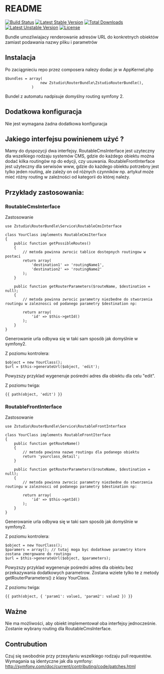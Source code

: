 # README

[![Build Status](https://travis-ci.org/yasiekz/router-bundle.svg)](https://travis-ci.org/yasiekz/router-bundle)
[![Latest Stable Version](https://poser.pugx.org/yasiekz/router-bundle/v/stable.svg)](https://packagist.org/packages/yasiekz/router-bundle)
[![Total Downloads](https://poser.pugx.org/yasiekz/router-bundle/downloads.svg)](https://packagist.org/packages/yasiekz/router-bundle)
[![Latest Unstable Version](https://poser.pugx.org/yasiekz/router-bundle/v/unstable.svg)](https://packagist.org/packages/yasiekz/router-bundle) [![License](https://poser.pugx.org/yasiekz/router-bundle/license.svg)](https://packagist.org/packages/yasiekz/router-bundle)

Bundle umozliwiajacy renderowanie adresów URL do konkretnych obiektów zamiast podawania nazwy pliku i parametrów

## Instalacja

Po zaciągnieciu repo przez composera nalezy dodac je w AppKernel.php

```
$bundles = array(
                new Zstudio\RouterBundle\ZstudioRouterBundle(),
            )
```

Bundel z automatu nadpisuje domyślny routing symfony 2.

## Dodatkowa konfiguracja

Nie jest wymagana żadna dodatkowa konfiguracja

## Jakiego interfejsu powinienem użyć ?

Mamy do dyspozycji dwa interfejsy. RoutableCmsInterface jest uzyteczny dla wszelkiego rodzaju systemów CMS, gdzie do każdego obiektu można dodać kilka routingów np do edycji, czy usuwania.
RoutableFrontInterface jest użyteczny dla serwisów www, gdzie do każdego obiektu potrzebny jest tylko jeden routing, ale zależy on od różnych czynników np. artykuł może mieć różny routing w zależności od kategorii do której należy.

## Przykłady zastosowania:

### RoutableCmsInterface

Zastosowanie

```
use Zstudio\RouterBundle\Service\RoutableCmsInterface

class YourClass implements RoutableCmsIterface
{
    public function getPossibleRoutes()
    {
        // metoda powinna zwrocic tablice dostepnych routingow w postaci
        return array(
            'destination1' => 'routingName1',
            'destination2' => 'routingName2'
        );
    }

    public function getRouterParameters($routeName, $destination = null);
    {
        // metoda powinna zwrocic parametry niezbedne do stworzenia routingu w zaleznosci od podanego parametry $destination np:

        return array(
            'id' => $this->getId()
        );
    }
}
```

Generowanie urla odbywa się w taki sam sposób jak domyślnie w symfony2.

Z poziomu kontrolera:

```
$object = new YourClass();
$url = $this->generateUrl($object, 'edit');
```

Powyzszy przyklad wygeneruje pośredni adres dla obiektu dla celu "edit".

Z poziomu twiga:

```
{{ path(object, 'edit') }}
```

### RoutableFrontInterface

Zastosowanie

```
use Zstudio\RouterBundle\Service\RoutableFrontInterface

class YourClass implements RoutableFrontIterface
{
    public function getRouteName()
    {
        // metoda powinna nazwe routingu dla podanego obiektu
        return 'yourclass_detail';
    }

    public function getRouterParameters($routeName, $destination = null);
    {
        // metoda powinna zwrocic parametry niezbedne do stworzenia routingu w zaleznosci od podanego parametry $destination np:

        return array(
            'id' => $this->getId()
        );
    }
}
```

Generowanie urla odbywa się w taki sam sposób jak domyślnie w symfony2.

Z poziomu kontrolera:

```
$object = new YourClass();
$paramers = array(); // tutaj moga byc dodatkowe parametry ktore zostana zmergowane do routingu
$url = $this->generateUrl($object, $parameters);
```

Powyzszy przyklad wygeneruje pośredni adres dla obiektu bez przekazywania dodatkowych parametrow.
Zostana wziete tylko te z metody getRouterParameters() z klasy YourClass.

Z poziomu twiga:

```
{{ path(object, { 'param1': value1, 'param2': value2 }) }}
```

## Ważne

Nie ma możliwości, aby obiekt implementował oba interfejsy jednocześnie. Zostanie wybrany routing dla RoutableCmsInterface.

## Contrubution

Czuj się swobodnie przy przesyłaniu wszelkiego rodzaju pull requestów. Wymagania są identyczne jak dla symfony: http://symfony.com/doc/current/contributing/code/patches.html
